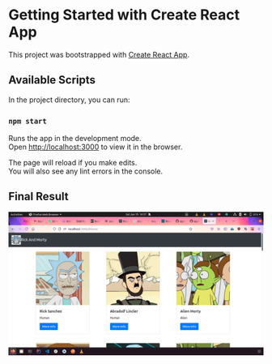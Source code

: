 # Getting Started with Create React App

This project was bootstrapped with [Create React App](https://github.com/facebook/create-react-app).

## Available Scripts

In the project directory, you can run:

### `npm start`

Runs the app in the development mode.\
Open [http://localhost:3000](http://localhost:3000) to view it in the browser.

The page will reload if you make edits.\
You will also see any lint errors in the console.

## Final Result

<img src="https://github.com/agesa3/Rick-and-Morty-Cast/blob/main/Screenshot%20from%202021-06-19%2016-57-56.png">
